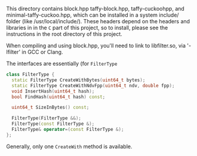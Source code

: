 This directory contains block.hpp taffy-block.hpp, taffy-cuckoohpp,
and minimal-taffy-cuckoo.hpp, which can be installed in a system
include/ folder (like /usr/local/include/). These headers depend on
the headers and libraries in in the `C` part of this project, so to
install, please see the instructions in the root directory of this
project.

When compiling and using block.hpp, you'll need to link to
libfilter.so, via '-lfilter' in GCC or Clang.

The interfaces are essentially (for `FilterType`

```C++
class FilterType {
  static FilterType CreateWithBytes(uint64_t bytes);
  static FilterType CreateWithNdvFpp(uint64_t ndv, double fpp);
  void InsertHash(uint64_t hash);
  bool FindHash(uint64_t hash) const;

  uint64_t SizeInBytes() const;

  FilterType(FilterType &&);
  FilterType(const FilterType &);
  FilterType& operator=(const FilterType &);
};
```

Generally, only one `CreateWith` method is available.
